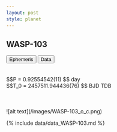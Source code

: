 ```yaml
---
layout: post
style: planet
---
```

<script src="../js/planets.js"></script>

## WASP-103

<!-- Tab links -->
<div class="tab">
<button class="tablinks" onclick="openCity(event, 'Ephemeris')">Ephemeris</button>
<button class="tablinks" onclick="openCity(event, 'Data')">Data</button>
</div>

<!-- Tab content -->
<div id="Ephemeris" class="tabcontent" markdown="1">
<br/><br/>
$$P = 0.92554542(11) $$ day <br/>
$$T_0 = 2457511.944436(76) $$ BJD TDB
<br/><br/>
<br/><br/>
![alt text](/images/WASP-103_o_c.png)
</div>


<div id="Data" class="tabcontent" markdown="1">

{% include data/data_WASP-103.md %}

</div>
